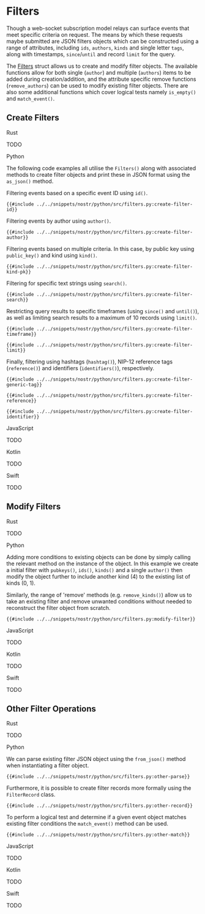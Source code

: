 # Filters

Though a web-socket subscription model relays can surface events that meet specific criteria on request. 
The means by which these requests maybe submitted are JSON filters objects which can be constructed using a range of attributes, 
including `ids`, `authors`, `kinds` and single letter `tags`, along with timestamps, `since`/`until` and record `limit` for the query.

The [Filters](https://docs.rs/nostr/latest/nostr/types/filter/struct.Filter.html) struct allows us to create and modify filter objects. 
The available functions allow for both single (`author`) and multiple (`authors`) items to be added during creation/addition, 
and the attribute specific remove functions (`remove_authors`) can be used to modify existing filter objects. 
There are also some additional functions which cover logical tests namely `is_empty()` and `match_event()`. 

## Create Filters

<custom-tabs category="lang">

<div slot="title">Rust</div>
<section>

TODO

</section>

<div slot="title">Python</div>
<section>

The following code examples all utilise the `Filters()` along with associated methods to create filter objects and print these in JSON format using the `as_json()` method.

Filtering events based on a specific event ID using `id()`.

```python,ignore
{{#include ../../snippets/nostr/python/src/filters.py:create-filter-id}}
```

Filtering events by author using `author()`.

```python,ignore
{{#include ../../snippets/nostr/python/src/filters.py:create-filter-author}}
```

Filtering events based on multiple criteria. In this case, by public key using `public_key()` and kind using `kind()`.

```python,ignore
{{#include ../../snippets/nostr/python/src/filters.py:create-filter-kind-pk}}
```

Filtering for specific text strings using `search()`.

```python,ignore
{{#include ../../snippets/nostr/python/src/filters.py:create-filter-search}}
```

Restricting query results to specific timeframes (using `since()` and `until()`), as well as limiting search results to a maximum of 10 records using `limit()`.

```python,ignore
{{#include ../../snippets/nostr/python/src/filters.py:create-filter-timeframe}}
```

```python,ignore
{{#include ../../snippets/nostr/python/src/filters.py:create-filter-limit}}
```

Finally, filtering using hashtags (`hashtag()`), NIP-12 reference tags (`reference()`) and identifiers (`identifiers()`), respectively.

```python,ignore
{{#include ../../snippets/nostr/python/src/filters.py:create-filter-generic-tag}}
```

```python,ignore
{{#include ../../snippets/nostr/python/src/filters.py:create-filter-reference}}
```

```python,ignore
{{#include ../../snippets/nostr/python/src/filters.py:create-filter-identifier}}
```

</section>

<div slot="title">JavaScript</div>
<section>

TODO

</section>

<div slot="title">Kotlin</div>
<section>

TODO

</section>

<div slot="title">Swift</div>
<section>

TODO

</section>
</custom-tabs>

## Modify Filters

<custom-tabs category="lang">

<div slot="title">Rust</div>
<section>

TODO

</section>

<div slot="title">Python</div>
<section>

Adding more conditions to existing objects can be done by simply calling the relevant method on the instance of the object. 
In this example we create a initial filter with `pubkeys()`, `ids()`, `kinds()` and a single `author()` then modify the object further to include another kind (4) to the existing list of kinds (0, 1).

Similarly, the range of 'remove' methods (e.g. `remove_kinds()`) allow us to take an existing filter and remove unwanted conditions without needed to reconstruct the filter object from scratch.

```python,ignore
{{#include ../../snippets/nostr/python/src/filters.py:modify-filter}}
```

</section>

<div slot="title">JavaScript</div>
<section>

TODO

</section>

<div slot="title">Kotlin</div>
<section>

TODO

</section>

<div slot="title">Swift</div>
<section>

TODO

</section>
</custom-tabs>

## Other Filter Operations

<custom-tabs category="lang">

<div slot="title">Rust</div>
<section>

TODO

</section>

<div slot="title">Python</div>
<section>

We can parse existing filter JSON object using the `from_json()` method when instantiating a filter object.

```python,ignore
{{#include ../../snippets/nostr/python/src/filters.py:other-parse}}
```

Furthermore, it is possible to create filter records more formally using the `FilterRecord` class.

```python,ignore
{{#include ../../snippets/nostr/python/src/filters.py:other-record}}
```

To perform a logical test and determine if a given event object matches existing filter conditions the `match_event()` method can be used. 

```python,ignore
{{#include ../../snippets/nostr/python/src/filters.py:other-match}}
```

</section>

<div slot="title">JavaScript</div>
<section>

TODO

</section>

<div slot="title">Kotlin</div>
<section>

TODO

</section>

<div slot="title">Swift</div>
<section>

TODO

</section>
</custom-tabs>